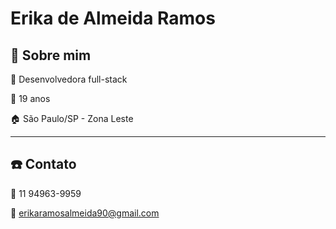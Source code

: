 # Erika de Almeida Ramos


## :pencil: Sobre mim

:dart: Desenvolvedora full-stack

:girl: 19 anos

:house: São Paulo/SP - Zona Leste

----

## :telephone: Contato

:iphone: 11 94963-9959

:email: erikaramosalmeida90@gmail.com

